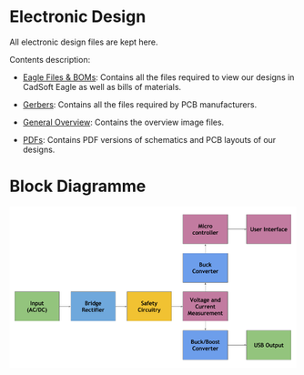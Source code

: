 # Electronic Design
All electronic design files are kept here.

Contents description:

- [Eagle Files & BOMs](Eagle%20Files%20&%20BOMs): Contains all the files required to view our designs in CadSoft Eagle as well as bills of materials.

- [Gerbers](Gerbers): Contains all the files required by PCB manufacturers.

- [General Overview](General%20Overview): Contains the overview image files.

- [PDFs](PDFs): Contains PDF versions of schematics and PCB layouts of our designs.

# Block Diagramme

![alt tag](General%20Overview/L.E.One%20Block%20Diagramme.png)


